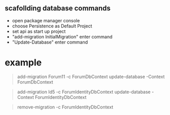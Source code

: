 ## scafollding database commands

- open package manager console
- choose Persistence as Default Project
- set api as start up project
- "add-migration InitialMigration" enter command
- "Update-Database" enter command

# example
> add-migration Forum11 -c ForumDbContext
> update-database -Context ForumDbContext

> add-migration Id5 -c ForumIdentityDbContext
> update-database -Context ForumIdentityDbContext

> remove-migration -c ForumIdentityDbContext